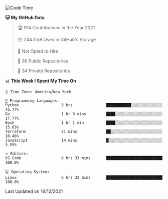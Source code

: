 <!--START_SECTION:waka-->
![Code Time](http://img.shields.io/badge/Code%20Time-41%20hrs%2014%20mins-blue)

**🐱 My GitHub Data** 

> 🏆 914 Contributions in the Year 2021
 > 
> 📦 244.3 kB Used in GitHub's Storage 
 > 
> 🚫 Not Opted to Hire
 > 
> 📜 36 Public Repositories 
 > 
> 🔑 34 Private Repositories  
 > 
📊 **This Week I Spent My Time On** 

```text
⌚︎ Time Zone: America/New_York

💬 Programming Languages: 
Python                   3 hrs               ███████████░░░░░░░░░░░░░░   45.77% 
Go                       1 hr 9 mins         ████░░░░░░░░░░░░░░░░░░░░░   17.77% 
Bash                     1 hr 1 min          ████░░░░░░░░░░░░░░░░░░░░░   15.63% 
Terraform                41 mins             ██░░░░░░░░░░░░░░░░░░░░░░░   10.46% 
JavaScript               14 mins             █░░░░░░░░░░░░░░░░░░░░░░░░   3.59%

🔥 Editors: 
VS Code                  6 hrs 33 mins       █████████████████████████   100.0%

💻 Operating System: 
Linux                    6 hrs 33 mins       █████████████████████████   100.0%

```


 Last Updated on 16/12/2021
<!--END_SECTION:waka-->